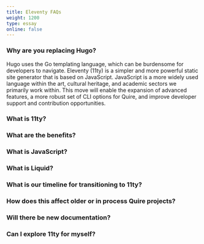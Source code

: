 ```yaml
---
title: Eleventy FAQs
weight: 1200
type: essay
online: false
---
```


### Why are you replacing Hugo?

Hugo uses the Go templating language, which can be burdensome for developers to navigate. Eleventy (11ty) is a simpler and more powerful static site generator that is based on JavaScript. JavaScript is a more widely used language within the art, cultural heritage, and academic sectors we primarily work within. This move will enable the expansion of advanced features, a more robust set of CLI options for Quire, and improve developer support and contribution opportunities. 

### What is 11ty?

### What are the benefits?

### What is JavaScript?

### What is Liquid?

### What is our timeline for transitioning to 11ty?

### How does this affect older or in process Quire projects?

### Will there be new documentation?  

### Can I explore 11ty for myself?
